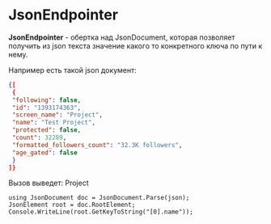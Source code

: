 # JsonEndpointer
**JsonEndpointer** - обертка над JsonDocument, которая позволяет получить из json текста значение какого то конкретного ключа по пути к нему.

Например есть такой json документ:

```json
{[
 {
 "following": false,
 "id": "1393174363",
 "screen_name": "Project",
 "name": "Test Project",
 "protected": false,
 "count": 32289,
 "formatted_followers_count": "32.3K followers",
 "age_gated": false
 }
]}
```

Вызов выведет: Project

```
using JsonDocument doc = JsonDocument.Parse(json);
JsonElement root = doc.RootElement;
Console.WriteLine(root.GetKeyToString("[0].name"));
```
